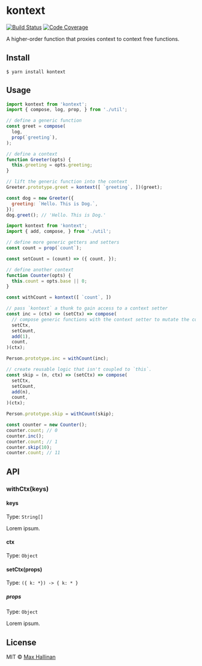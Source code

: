 # kontext
[![Build Status](https://travis-ci.org/maxhallinan/kontext.svg?branch=master)](https://travis-ci.org/maxhallinan/kontext)
[![Code Coverage](https://codecov.io/gh/maxhallinan/kontext/badge.svg?branch=master)](https://coveralls.io/repos/github/maxhallinan/kontext/badge.svg?branch=master)

A higher-order function that proxies context to context free functions.


## Install

```
$ yarn install kontext
```


## Usage

```javascript
import kontext from 'kontext';
import { compose, log, prop, } from './util';

// define a generic function
const greet = compose(
  log,
  prop(`greeting`),
);

// define a context
function Greeter(opts) {
  this.greeting = opts.greeting;
}

// lift the generic function into the context
Greeter.prototype.greet = kontext([ `greeting`, ])(greet);

const dog = new Greeter({
  greeting: `Hello. This is Dog.`,
});
dog.greet(); // 'Hello. This is Dog.'
```

```javascript
import kontext from 'kontext';
import { add, compose, } from './util';

// define more generic getters and setters
const count = prop(`count`);

const setCount = (count) => ({ count, });

// define another context
function Counter(opts) {
  this.count = opts.base || 0;
}

const withCount = kontext([ `count`, ])

// pass `kontext` a thunk to gain access to a context setter
const inc = (ctx) => (setCtx) => compose(
  // compose generic functions with the context setter to mutate the context
  setCtx,
  setCount,
  add(1),
  count,
)(ctx);

Person.prototype.inc = withCount(inc);

// create reusable logic that isn't coupled to `this`.
const skip = (n, ctx) => (setCtx) => compose(
  setCtx,
  setCount,
  add(n),
  count,
)(ctx);

Person.prototype.skip = withCount(skip);

const counter = new Counter();
counter.count; // 0
counter.inc();
counter.count; // 1
counter.skip(10);
counter.count; // 11
```


## API

### withCtx(keys)

#### keys

Type: `String[]`

Lorem ipsum.

#### ctx

Type: `Object`

#### setCtx(props)

Type: `({ k: *}) -> { k: * }`

##### props

Type: `Object`

Lorem ipsum.


## License

MIT © [Max Hallinan](https://github.com/maxhallinan)
